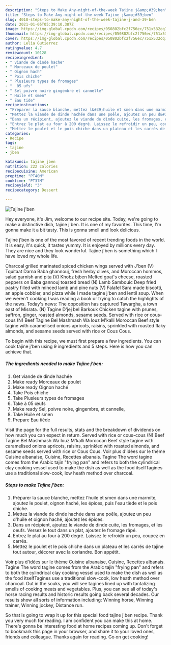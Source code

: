 ```yaml
---
description: "Steps to Make Any-night-of-the-week Tajine j&amp;#39;ben"
title: "Steps to Make Any-night-of-the-week Tajine j&amp;#39;ben"
slug: 4018-steps-to-make-any-night-of-the-week-tajine-j-and-39-ben
date: 2021-01-05T05:39:10.387Z
image: https://img-global.cpcdn.com/recipes/050802bfc2f756ec/751x532cq70/tajine-jben-photo-principale-de-la-recette.jpg
thumbnail: https://img-global.cpcdn.com/recipes/050802bfc2f756ec/751x532cq70/tajine-jben-photo-principale-de-la-recette.jpg
cover: https://img-global.cpcdn.com/recipes/050802bfc2f756ec/751x532cq70/tajine-jben-photo-principale-de-la-recette.jpg
author: Lelia Gutierrez
ratingvalue: 4.7
reviewcount: 10128
recipeingredient:
- " viande de dinde hache"
- " Morceaux de poulet"
- " Oignon hach"
- " Pois chiche"
- " Plusieurs types de fromages"
- "  05 ufs"
- " Sel poivre noire gingembre et cannelle"
- " Huile et smen"
- " Eau tide"
recipeinstructions:
- "Préparer la sauce blanche, mettez l&#39;huile et smen dans une marmite, ajoutez le poulet, oignon haché, les épices, puis l&#39;eau tiède et le pois chiche."
- "Mettez la viande de dinde hachée dans une poêle, ajoutez un peu d&#39;huile et oignon haché, ajoutez les épices."
- "Dans un récipient, ajoutez le viande de dinde cuite, les fromages, et les oeufs. Versez le tout dans un plat, ajoutez le fromage râpé."
- "Entrez le plat au four à 200 degré. Laissez le refroidir un peu, coupez en carrés."
- "Mettez le poulet et le pois chiche dans un plateau et les carrés de tajine tout autour, décorer avec la coriandre. Bon appétit."
categories:
- Recipe
tags:
- tajine
- jben

katakunci: tajine jben 
nutrition: 222 calories
recipecuisine: American
preptime: "PT40M"
cooktime: "PT37M"
recipeyield: "3"
recipecategory: Dessert

---
```



![Tajine j&#39;ben](https://img-global.cpcdn.com/recipes/050802bfc2f756ec/751x532cq70/tajine-jben-photo-principale-de-la-recette.jpg)

Hey everyone, it's Jim, welcome to our recipe site. Today, we're going to make a distinctive dish, tajine j&#39;ben. It is one of my favorites. This time, I'm gonna make it a bit tasty. This is gonna smell and look delicious.

Tajine j&#39;ben is one of the most favored of recent trending foods in the world. It is easy, it's quick, it tastes yummy. It is enjoyed by millions every day. They are nice and they look wonderful. Tajine j&#39;ben is something which I have loved my whole life.

Charcoal grilled marinated spiced chicken wings served with J&#39;ben (V) Tquitaat Darna Baba ghannouj, fresh herby olives, and Moroccan hommos, salad garnish and pita (V) Khobz bjben Melted goat&#39;s cheese, roasted peppers on Baba gannouj toasted bread (N) Lamb Sambouic Deep fried pastry filled with minced lamb and pine nuts (V) Falafel Sara made biscotti, an apple cobbler, and pizza while I made tagine j&#39;ben and lentil soup. When we weren&#39;t cooking I was reading a book or trying to catch the highlights of the news. Today&#39;s news: The opposition has captured Tawargha, a town east of Misrata. (N) Tagine D&#39;jej bel Barkouk Chicken tagine with prunes, saffron, ginger, roasted almonds, sesame seeds. Served with rice or cous-cous (N) Beef Tagine Bel Mashmash Wa louz M&#39;kalli Moroccan Beef style tagine with caramelised onions apricots, raisins, sprinkled with roasted flaky almonds, and sesame seeds served with rice or Cous Cous.


To begin with this recipe, we must first prepare a few ingredients. You can cook tajine j&#39;ben using 9 ingredients and 5 steps. Here is how you can achieve that.

<!--inarticleads1-->

##### The ingredients needed to make Tajine j&#39;ben:

1. Get  viande de dinde hachée
1. Make ready  Morceaux de poulet
1. Make ready  Oignon haché
1. Take  Pois chiche
1. Take  Plusieurs types de fromages
1. Take  à 05 œufs
1. Make ready  Sel, poivre noire, gingembre, et cannelle,
1. Take  Huile et smen
1. Prepare  Eau tiède


Visit the page for the full results, stats and the breakdown of dividends on how much you can expect in return. Served with rice or cous-cous (N) Beef Tagine Bel Mashmash Wa louz M&#39;kalli Moroccan Beef style tagine with caramelised onions apricots, raisins, sprinkled with roasted almonds, and sesame seeds served with rice or Cous Cous. Voir plus d&#39;idées sur le thème Cuisine albanaise, Cuisine, Recettes albanais. Tagine ﻿The word tagine comes from the Arabic tajin &#34;frying pan&#34; and refers to both the cylindrical clay cooking vessel used to make the dish as well as the food itselfTagines use a traditional slow-cook, low heath method over charcoal. 

<!--inarticleads2-->

##### Steps to make Tajine j&#39;ben:

1. Préparer la sauce blanche, mettez l&#39;huile et smen dans une marmite, ajoutez le poulet, oignon haché, les épices, puis l&#39;eau tiède et le pois chiche.
1. Mettez la viande de dinde hachée dans une poêle, ajoutez un peu d&#39;huile et oignon haché, ajoutez les épices.
1. Dans un récipient, ajoutez le viande de dinde cuite, les fromages, et les oeufs. Versez le tout dans un plat, ajoutez le fromage râpé.
1. Entrez le plat au four à 200 degré. Laissez le refroidir un peu, coupez en carrés.
1. Mettez le poulet et le pois chiche dans un plateau et les carrés de tajine tout autour, décorer avec la coriandre. Bon appétit.


Voir plus d&#39;idées sur le thème Cuisine albanaise, Cuisine, Recettes albanais. Tagine ﻿The word tagine comes from the Arabic tajin &#34;frying pan&#34; and refers to both the cylindrical clay cooking vessel used to make the dish as well as the food itselfTagines use a traditional slow-cook, low heath method over charcoal. Out in the souks, you will see tagines lined up with tantalizing smells of cooking meats and vegetables. Plus, you can see all of today&#39;s horse racing results and historic results going back several decades. Our results show all sorts of information including: Winning horse, Winning trainer, Winning jockey, Distance run. 

So that is going to wrap it up for this special food tajine j&#39;ben recipe. Thank you very much for reading. I am confident you can make this at home. There's gonna be interesting food at home recipes coming up. Don't forget to bookmark this page in your browser, and share it to your loved ones, friends and colleague. Thanks again for reading. Go on get cooking!

